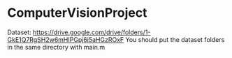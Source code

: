 # ComputerVisionProject
Dataset: https://drive.google.com/drive/folders/1-GkE1Q7RgSH2w6mHIPGpj6i5aHGzROxF
You should put the dataset folders in the same directory with main.m
